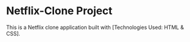 # Netflix-Clone Project
This is a Netflix clone application built with [Technologies Used: HTML & CSS]. 
